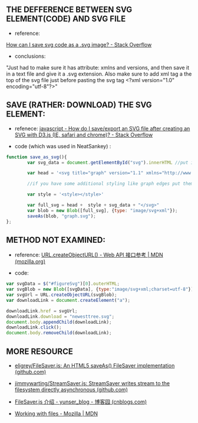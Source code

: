 ## THE DEFFERENCE BETWEEN SVG ELEMENT(CODE) AND SVG FILE

- reference: 

[How can I save svg code as a .svg image? - Stack Overflow](https://stackoverflow.com/questions/12628968/how-can-i-save-svg-code-as-a-svg-image)

- conclusions:

"Just had to make sure it has attribute: xmlns and versions, and then save it in a text file and give it a .svg extension. Also make sure to add xml tag a the top of the svg file just before pasting the svg tag \<?xml version="1.0" encoding="utf-8"?\>"

## SAVE (RATHER: DOWNLOAD) THE SVG ELEMENT:

- refenece: [javascript - How do I save/export an SVG file after creating an SVG with D3.js (IE, safari and chrome)? - Stack Overflow](https://stackoverflow.com/questions/23218174/how-do-i-save-export-an-svg-file-after-creating-an-svg-with-d3-js-ie-safari-an)

- code (which was  used in NeatSankey) :

```js
function save_as_svg(){
        var svg_data = document.getElementById("svg").innerHTML //put id of your svg element here

        var head = '<svg title="graph" version="1.1" xmlns="http://www.w3.org/2000/svg">'

        //if you have some additional styling like graph edges put them inside <style> tag

        var style = '<style></style>'

        var full_svg = head +  style + svg_data + "</svg>"
        var blob = new Blob([full_svg], {type: "image/svg+xml"});  
        saveAs(blob, "graph.svg");
};
```

## METHOD NOT EXAMINED:

- reference: [URL.createObjectURL() - Web API 接口参考 | MDN (mozilla.org)](https://developer.mozilla.org/zh-CN/docs/Web/API/URL/createObjectURL)

- code:

```js
var svgData = $("#figureSvg")[0].outerHTML;
var svgBlob = new Blob([svgData], {type:"image/svg+xml;charset=utf-8"});
var svgUrl = URL.createObjectURL(svgBlob);
var downloadLink = document.createElement("a");

downloadLink.href = svgUrl;
downloadLink.download = "newesttree.svg";
document.body.appendChild(downloadLink);
downloadLink.click();
document.body.removeChild(downloadLink);
```



## MORE RESOURCE

- [eligrey/FileSaver.js: An HTML5 saveAs() FileSaver implementation (github.com)](https://github.com/eligrey/FileSaver.js)

- [jimmywarting/StreamSaver.js: StreamSaver writes stream to the filesystem directly asynchronous (github.com)](https://github.com/jimmywarting/StreamSaver.js)

- [FileSaver.js 介绍 - yunser_blog - 博客园 (cnblogs.com)](https://www.cnblogs.com/yunser/p/7629399.html)



- [Working with files - Mozilla | MDN](https://developer.mozilla.org/en-US/docs/Mozilla/Add-ons/WebExtensions/Working_with_files)